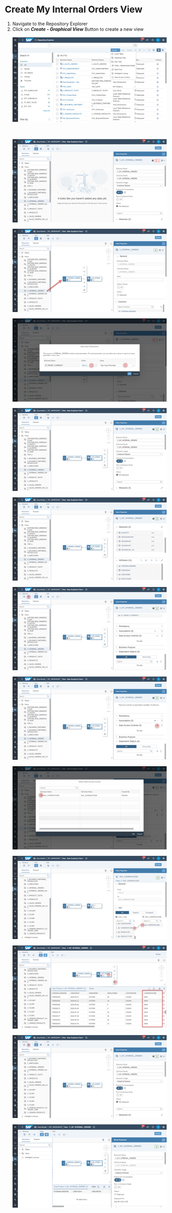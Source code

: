  # Create My Internal Orders View

1. Navigate to the Repository Explorer
2. Click on <b><i>Create - Graphical View</i></b> Button to create a new view
  <br><br>![](/exercises/ex2/images/create_in_repository_explorer.png)<br><br>
  <br><br>![](../images/create_my_internal_orders_ads_01.png)
  <br><br>![](../images/create_my_internal_orders_ads_02.png)
  <br><br>![](../images/create_my_internal_orders_ads_03.png)
  <br><br>![](../images/create_my_internal_orders_ads_04.png)
  <br><br>![](../images/create_my_internal_orders_ads_05.png)
  <br><br>![](../images/create_my_internal_orders_ads_06.png)
  <br><br>![](../images/create_my_internal_orders_ads_07.png)
  <br><br>![](../images/create_my_internal_orders_ads_08.png)
  <br><br>![](../images/create_my_internal_orders_ads_09.png)
  <br><br>![](../images/create_my_internal_orders_ads_10.png)
  <br><br>![](../images/create_my_internal_orders_ads_11.png)
  <br><br>![](../images/create_my_internal_orders_ads_12.png)
